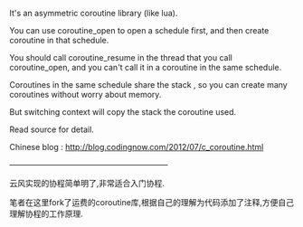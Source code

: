 It's an asymmetric coroutine library (like lua).

You can use coroutine_open to open a schedule first, and then create coroutine in that schedule. 

You should call coroutine_resume in the thread that you call coroutine_open, and you can't call it in a coroutine in the same schedule.

Coroutines in the same schedule share the stack , so you can create many coroutines without worry about memory.

But switching context will copy the stack the coroutine used.

Read source for detail.

Chinese blog : http://blog.codingnow.com/2012/07/c_coroutine.html

————————————————————

云风实现的协程简单明了,非常适合入门协程.

笔者在这里fork了运费的coroutine库,根据自己的理解为代码添加了注释,方便自己理解协程的工作原理.
